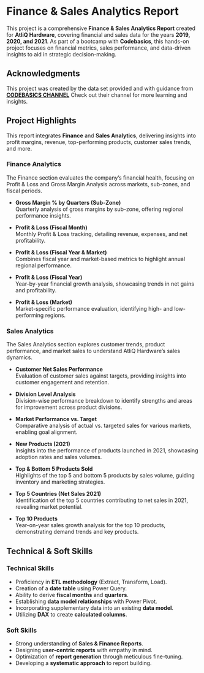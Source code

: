 # **Finance & Sales Analytics Report**

This project is a comprehensive **Finance & Sales Analytics Report** created for **AtliQ Hardware**, covering financial and sales data for the years **2019, 2020, and 2021**. As part of a bootcamp with **Codebasics**, this hands-on project focuses on financial metrics, sales performance, and data-driven insights to aid in strategic decision-making.


## Acknowledgments

This project was created by the data set provided and with guidance from [**CODEBASICS CHANNEL**](http://surl.li/nqzscw) Check out their channel for more learning and insights.
## **Project Highlights**

This report integrates **Finance** and **Sales Analytics**, delivering insights into profit margins, revenue, top-performing products, customer sales trends, and more.


### **Finance Analytics**

The Finance section evaluates the company’s financial health, focusing on Profit & Loss and Gross Margin Analysis across markets, sub-zones, and fiscal periods.

- **Gross Margin % by Quarters (Sub-Zone)**  
  Quarterly analysis of gross margins by sub-zone, offering regional performance insights.  

- **Profit & Loss (Fiscal Month)**  
  Monthly Profit & Loss tracking, detailing revenue, expenses, and net profitability.  

- **Profit & Loss (Fiscal Year & Market)**  
  Combines fiscal year and market-based metrics to highlight annual regional performance.  

- **Profit & Loss (Fiscal Year)**  
  Year-by-year financial growth analysis, showcasing trends in net gains and profitability.  

- **Profit & Loss (Market)**  
  Market-specific performance evaluation, identifying high- and low-performing regions.  

### **Sales Analytics**

The Sales Analytics section explores customer trends, product performance, and market sales to understand AtliQ Hardware’s sales dynamics.  

- **Customer Net Sales Performance**  
  Evaluation of customer sales against targets, providing insights into customer engagement and retention.  

- **Division Level Analysis**  
  Division-wise performance breakdown to identify strengths and areas for improvement across product divisions.  

- **Market Performance vs. Target**  
  Comparative analysis of actual vs. targeted sales for various markets, enabling goal alignment.  

- **New Products (2021)**  
  Insights into the performance of products launched in 2021, showcasing adoption rates and sales volumes.  

- **Top & Bottom 5 Products Sold**  
  Highlights of the top 5 and bottom 5 products by sales volume, guiding inventory and marketing strategies.  

- **Top 5 Countries (Net Sales 2021)**  
  Identification of the top 5 countries contributing to net sales in 2021, revealing market potential.  

- **Top 10 Products**  
  Year-on-year sales growth analysis for the top 10 products, demonstrating demand trends and key products.  

## **Technical & Soft Skills**

### **Technical Skills**

- Proficiency in **ETL methodology** (Extract, Transform, Load).  
- Creation of a **date table** using Power Query.  
- Ability to derive **fiscal months** and **quarters**.  
- Establishing **data model relationships** with Power Pivot.  
- Incorporating supplementary data into an existing **data model**.  
- Utilizing **DAX** to create **calculated columns**.  

### **Soft Skills**

- Strong understanding of **Sales & Finance Reports**.  
- Designing **user-centric reports** with empathy in mind.  
- Optimization of **report generation** through meticulous fine-tuning.  
- Developing a **systematic approach** to report building.

